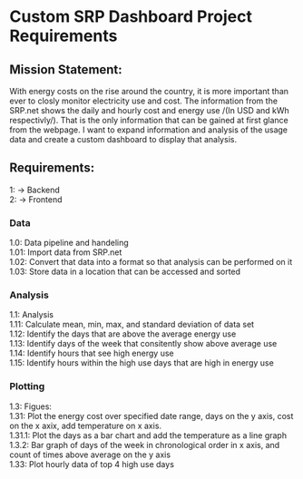 # Custom SRP Dashboard Project Requirements  

## Mission Statement:  
  
With energy costs on the rise around the country, it is more important than ever to closly monitor electricity use and cost. The information from the SRP.net shows the daily and hourly cost and energy use /(In USD and kWh respectivly/). That is the only information that can be gained at first glance from the webpage. I want to expand information and analysis of the usage data and create a custom dashboard to display that analysis.  
  
## Requirements:  
1: -> Backend  
2: -> Frontend  
  
### Data
1.0: Data pipeline and handeling  
1.01: Import data from SRP.net  
1.02: Convert that data into a format so that analysis can be performed on it  
1.03: Store data in a location that can be accessed and sorted  
  
### Analysis
1.1: Analysis    
1.11: Calculate mean, min, max, and standard deviation of data set   
1.12: Identify the days that are above the average energy use   
1.13: Identify days of the week that consitently show above average use   
1.14: Identify hours that see high energy use   
1.15: Identify hours within the high use days that are high in energy use   
  
### Plotting
1.3: Figues:  
1.31: Plot the energy cost over specified date range, days on the y axis, cost on the x axix,
    add temperature on x axis.  
1.31.1: Plot the days as a bar chart and add the temperature as a line graph
1.3.2: Bar graph of days of the week in chronological order in x axis, and count of times above     average on the y axis  
1.33: Plot hourly data of top 4 high use days 

